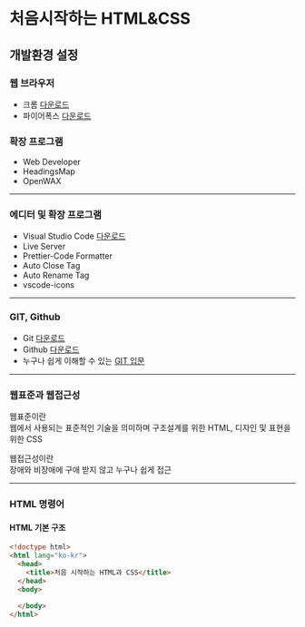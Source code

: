 # 처음시작하는 HTML&CSS
## 개발환경 설정
### 웹 브라우저
 * 크롬 [다운로드](https://www.google.co.kr/chrome/index.html)
 * 파이어폭스 [다운로드](https://www.mozilla.org/ko/firefox/new/)
 ### 확장 프로그램
  * Web Developer
  * HeadingsMap
  * OpenWAX
  ---------------------------------------
  ### 에디터 및 확장 프로그램
   * Visual Studio Code [다운로드](https://code.visualstudio.com/)
   * Live Server
   * Prettier-Code Formatter
   * Auto Close Tag
   * Auto Rename Tag
   * vscode-icons
   ---------------------------------------
   ### GIT, Github
   * Git [다운로드](https://git-scm.com/downloads)
   * Github [다운로드](https://github.com/)
   * 누구나 쉽게 이해할 수 있는 [GIT 입문](https://backlog.com/git-tutorial/kr/)
   ---------------------------------------
### 웹표준과 웹접근성  
웹표준이란  
웹에서 사용되는 표준적인 기술을 의미하며 구조설계를 위한 HTML, 디자인 및 표현을 위한 CSS    
  
웹접근성이란  
장애와 비장애에 구애 받지 않고 누구나 쉽게 접근
   
  ---------------------------------------
### HTML 명령어
#### HTML 기본 구조
```html
<!doctype html>
<html lang="ko-kr">
  <head>
    <title>처음 시작하는 HTML과 CSS</title>
  </head>
  <body>
   
  </body>
</html>
```



